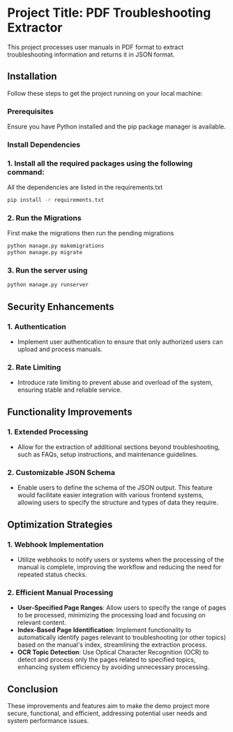 # Project Title: PDF Troubleshooting Extractor

This project processes user manuals in PDF format to extract troubleshooting information and returns it in JSON format.

## Installation

Follow these steps to get the project running on your local machine:

### Prerequisites

Ensure you have Python installed and the pip package manager is available.

### Install Dependencies

### 1. Install all the required packages using the following command:

All the dependencies are listed in the requirements.txt

```bash
pip install -r requirements.txt
```

### 2. Run the Migrations

First make the migrations then run the pending migrations

```bash
python manage.py makemigrations
python manage.py migrate
```

### 3. Run the server using

```bash
python manage.py runserver
```

## Security Enhancements

### 1. Authentication

- Implement user authentication to ensure that only authorized users can upload and process manuals.

### 2. Rate Limiting

- Introduce rate limiting to prevent abuse and overload of the system, ensuring stable and reliable service.

## Functionality Improvements

### 1. Extended Processing

- Allow for the extraction of additional sections beyond troubleshooting, such as FAQs, setup instructions, and maintenance guidelines.

### 2. Customizable JSON Schema

- Enable users to define the schema of the JSON output. This feature would facilitate easier integration with various frontend systems, allowing users to specify the structure and types of data they require.

## Optimization Strategies

### 1. Webhook Implementation

- Utilize webhooks to notify users or systems when the processing of the manual is complete, improving the workflow and reducing the need for repeated status checks.

### 2. Efficient Manual Processing

- **User-Specified Page Ranges**: Allow users to specify the range of pages to be processed, minimizing the processing load and focusing on relevant content.
- **Index-Based Page Identification**: Implement functionality to automatically identify pages relevant to troubleshooting (or other topics) based on the manual's index, streamlining the extraction process.
- **OCR Topic Detection**: Use Optical Character Recognition (OCR) to detect and process only the pages related to specified topics, enhancing system efficiency by avoiding unnecessary processing.

## Conclusion

These improvements and features aim to make the demo project more secure, functional, and efficient, addressing potential user needs and system performance issues.
